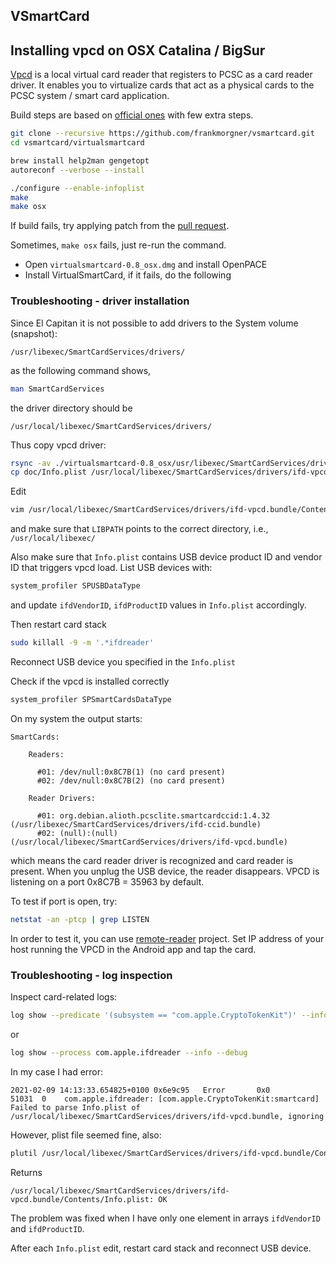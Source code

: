 ## VSmartCard

## Installing vpcd on OSX Catalina / BigSur

[Vpcd](https://frankmorgner.github.io/vsmartcard/virtualsmartcard/README.html) is a local virtual card reader
that registers to PCSC as a card reader driver. It enables you to virtualize cards that act as a physical cards
to the PCSC system / smart card application.

Build steps are based on [official ones](https://frankmorgner.github.io/vsmartcard/virtualsmartcard/README.html#building-and-installing-vpcd-on-mac-os-x)
with few extra steps.

```bash
git clone --recursive https://github.com/frankmorgner/vsmartcard.git
cd vsmartcard/virtualsmartcard

brew install help2man gengetopt 
autoreconf --verbose --install

./configure --enable-infoplist
make
make osx
```

If build fails, try applying patch from the [pull request](https://github.com/frankmorgner/vsmartcard/issues/186).

Sometimes, `make osx` fails, just re-run the command.

- Open `virtualsmartcard-0.8_osx.dmg` and install OpenPACE
- Install VirtualSmartCard, if it fails, do the following

### Troubleshooting - driver installation

Since El Capitan it is not possible to add drivers to the System volume (snapshot):
```
/usr/libexec/SmartCardServices/drivers/
```

as the following command shows, 

```bash
man SmartCardServices
```

the driver directory should be
```
/usr/local/libexec/SmartCardServices/drivers/
```

Thus copy vpcd driver:

```bash
rsync -av ./virtualsmartcard-0.8_osx/usr/libexec/SmartCardServices/drivers/ifd-vpcd.bundle /usr/local/libexec/SmartCardServices/drivers
cp doc/Info.plist /usr/local/libexec/SmartCardServices/drivers/ifd-vpcd.bundle/Contents/
```

Edit 
```bash
vim /usr/local/libexec/SmartCardServices/drivers/ifd-vpcd.bundle/Contents/vpcd
```

and make sure that `LIBPATH` points to the correct directory, i.e., `/usr/local/libexec/`

Also make sure that `Info.plist` contains USB device product ID and vendor ID that triggers vpcd load.
List USB devices with:

```bash
system_profiler SPUSBDataType
```

and update `ifdVendorID`, `ifdProductID` values in `Info.plist` accordingly.

Then restart card stack

```bash
sudo killall -9 -m '.*ifdreader'
```

Reconnect USB device you specified in the `Info.plist`

Check if the vpcd is installed correctly
```bash
system_profiler SPSmartCardsDataType
```

On my system the output starts:
```
SmartCards:

    Readers:

      #01: /dev/null:0x8C7B(1) (no card present)
      #02: /dev/null:0x8C7B(2) (no card present)

    Reader Drivers:

      #01: org.debian.alioth.pcsclite.smartcardccid:1.4.32 (/usr/libexec/SmartCardServices/drivers/ifd-ccid.bundle)
      #02: (null):(null) (/usr/local/libexec/SmartCardServices/drivers/ifd-vpcd.bundle)
```
which means the card reader driver is recognized and card reader is present. When you unplug the USB device, the reader disappears.
VPCD is listening on a port 0x8C7B = 35963 by default. 

To test if port is open, try:
```bash
netstat -an -ptcp | grep LISTEN
```

In order to test it, you can use [remote-reader](https://frankmorgner.github.io/vsmartcard/remote-reader/README.html)
project. Set IP address of your host running the VPCD in the Android app and tap the card.

### Troubleshooting - log inspection

Inspect card-related logs:


```bash
log show --predicate '(subsystem == "com.apple.CryptoTokenKit")' --info --debug
```

or 

```bash
log show --process com.apple.ifdreader --info --debug
```

In my case I had error:

```
2021-02-09 14:13:33.654825+0100 0x6e9c95   Error       0x0                  51031  0    com.apple.ifdreader: [com.apple.CryptoTokenKit:smartcard] Failed to parse Info.plist of /usr/local/libexec/SmartCardServices/drivers/ifd-vpcd.bundle, ignoring
```

However, plist file seemed fine, also:

```bash
plutil /usr/local/libexec/SmartCardServices/drivers/ifd-vpcd.bundle/Contents/Info.plist
```

Returns
```
/usr/local/libexec/SmartCardServices/drivers/ifd-vpcd.bundle/Contents/Info.plist: OK
```

The problem was fixed when I have only one element in arrays `ifdVendorID` and `ifdProductID`. 

After each `Info.plist` edit, restart card stack and reconnect USB device.
